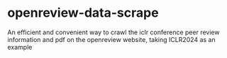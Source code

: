 # openreview-data-scrape
An efficient and convenient way to crawl the iclr conference peer review information and pdf on the openreview website, taking ICLR2024 as an example
